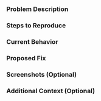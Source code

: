 ### Problem Description

<!-- Briefly explain the problem or bug you encountered. -->

### Steps to Reproduce

<!-- List detailed steps to reproduce the problem, if applicable. -->

### Current Behavior

<!-- Describe the current behavior that poses an issue. -->

### Proposed Fix

<!-- Explain the fix you propose to resolve this issue. -->

### Screenshots (Optional)

<!-- Add screenshots to illustrate the problem or undesired behavior, if applicable. -->

### Additional Context (Optional)

<!-- Add any other relevant context or information regarding this fix. -->
